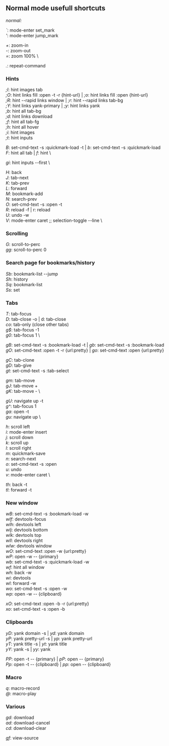  ## Normal mode usefull shortcuts

*normal:*

*`*: mode-enter set_mark \
*'*: mode-enter jump_mark

*+*: zoom-in \
*-*: zoom-out \
*=*: zoom 100% \

*.*: repeat-command

### Hints
*;I*: hint images tab \
*;O*: hint links fill :open -t -r {hint-url} | *;o*: hint links fill :open {hint-url} \
*;R*: hint --rapid links window | *;r*: hint --rapid links tab-bg \
*;Y*: hint links yank-primary | *;y*: hint links yank \
*;b*: hint all tab-bg \
*;d*: hint links download \
*;f*: hint all tab-fg \
*;h*: hint all hover \
*;i*: hint images \
*;t*: hint inputs

*B*: set-cmd-text -s :quickmark-load -t | *b*: set-cmd-text -s :quickmark-load \
*F*: hint all tab | *f*: hint \

*gi*: hint inputs --first \

*H*: back \
*J*: tab-next \
*K*: tab-prev \
*L*: forward \
*M*: bookmark-add \
*N*: search-prev \
*O*: set-cmd-text -s :open -t \
*R*: reload -f | r: reload \
*U*: undo -w \
*V*: mode-enter caret ;; selection-toggle --line \

### Scrolling
*G*: scroll-to-perc \
*gg*: scroll-to-perc 0

### Search page for bookmarks/history
*Sb*: bookmark-list --jump \
*Sh*: history \
*Sq*: bookmark-list \
*Ss*: set

### Tabs
*T*: tab-focus \
*D*: tab-close -o | d: tab-close \
*co*: tab-only (close other tabs) \
*g$*: tab-focus -1 \
*g0*: tab-focus 1 \

*gB*: set-cmd-text -s :bookmark-load -t | *gb*: set-cmd-text -s :bookmark-load \
*gO*: set-cmd-text :open -t -r {url:pretty} | *go*: set-cmd-text :open {url:pretty}

*gC*: tab-clone \
*gD*: tab-give \
*gt*: set-cmd-text -s :tab-select

*gm*: tab-move \
*gJ*: tab-move + \
*gK*: tab-move - \

*gU*: navigate up -t \
*g^*: tab-focus 1 \
*ga*: open -t \
*gu*: navigate up \

*h*: scroll left \
*i*: mode-enter insert \
*j*: scroll down \
*k*: scroll up \
*l*: scroll right \
*m*: quickmark-save \
*n*: search-next \
*o*: set-cmd-text -s :open \
*u*: undo \
*v*: mode-enter caret \

*th*: back -t \
*tl*: forward -t


### New window
*wB*: set-cmd-text -s :bookmark-load -w \
*wIf*: devtools-focus \
*wIh*: devtools left \
*wIj*: devtools bottom \
*wIk*: devtools top \
*wIl*: devtools right \
*wIw*: devtools window \
*wO*: set-cmd-text :open -w {url:pretty} \
*wP*: open -w -- {primary} \
*wb*: set-cmd-text -s :quickmark-load -w \
*wf*: hint all window \
*wh*: back -w \
*wi*: devtools \
*wl*: forward -w \
*wo*: set-cmd-text -s :open -w \
*wp*: open -w -- {clipboard}

*xO*: set-cmd-text :open -b -r {url:pretty} \
*xo*: set-cmd-text -s :open -b

### Clipboards
*yD*: yank domain -s | *yd*: yank domain \
*yP*: yank pretty-url -s | *yp*: yank pretty-url \
*yT*: yank title -s | *yt*: yank title \
*yY*: yank -s | *yy*: yank

*PP*: open -t -- {primary} | *pP*: open -- {primary} \
*Pp*: open -t -- {clipboard} | *pp*: open -- {clipboard}

### Macro
*q*: macro-record \
*@*: macro-play

### Various
*gd*: download \
*ad*: download-cancel \
*cd*: download-clear

*gf*: view-source
